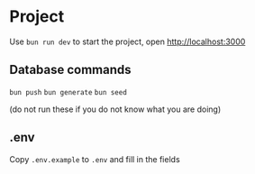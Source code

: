 # Project

Use `bun run dev` to start the project, open [http://localhost:3000](http://localhost:3000)

## Database commands

`bun push` `bun generate` `bun seed`

(do not run these if you do not know what you are doing)

## .env

Copy `.env.example` to `.env` and fill in the fields